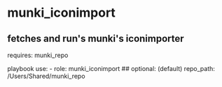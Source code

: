 munki\_iconimport
=====
fetches and run's munki's iconimporter
-----
requires: munki\_repo

playbook use:
  \- role: munki\_iconimport
    \#\# optional: (default)
    repo\_path: /Users/Shared/munki_repo
